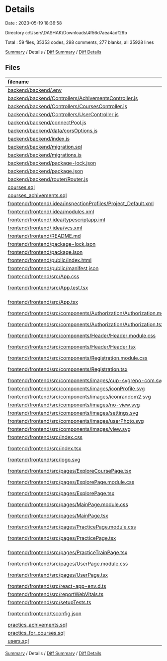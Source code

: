 # Details

Date : 2023-05-19 18:36:58

Directory c:\\Users\\DASHAK\\Downloads\\4f56d7aea4adf29b

Total : 59 files,  35353 codes, 298 comments, 277 blanks, all 35928 lines

[Summary](results.md) / Details / [Diff Summary](diff.md) / [Diff Details](diff-details.md)

## Files
| filename | language | code | comment | blank | total |
| :--- | :--- | ---: | ---: | ---: | ---: |
| [backend/backend/.env](/backend/backend/.env) | Properties | 5 | 0 | 0 | 5 |
| [backend/backend/Controllers/AchivementsController.js](/backend/backend/Controllers/AchivementsController.js) | JavaScript | 79 | 0 | 6 | 85 |
| [backend/backend/Controllers/CoursesController.js](/backend/backend/Controllers/CoursesController.js) | JavaScript | 82 | 0 | 5 | 87 |
| [backend/backend/Controllers/UserController.js](/backend/backend/Controllers/UserController.js) | JavaScript | 47 | 1 | 3 | 51 |
| [backend/backend/connectPool.js](/backend/backend/connectPool.js) | JavaScript | 36 | 8 | 3 | 47 |
| [backend/backend/data/corsOptions.js](/backend/backend/data/corsOptions.js) | JavaScript | 20 | 0 | 2 | 22 |
| [backend/backend/index.js](/backend/backend/index.js) | JavaScript | 21 | 54 | 4 | 79 |
| [backend/backend/migration.sql](/backend/backend/migration.sql) | SQL | 45 | 1 | 8 | 54 |
| [backend/backend/migrations.js](/backend/backend/migrations.js) | JavaScript | 13 | 4 | 2 | 19 |
| [backend/backend/package-lock.json](/backend/backend/package-lock.json) | JSON | 2,153 | 0 | 1 | 2,154 |
| [backend/backend/package.json](/backend/backend/package.json) | JSON | 20 | 0 | 1 | 21 |
| [backend/backend/router/Router.js](/backend/backend/router/Router.js) | JavaScript | 66 | 4 | 4 | 74 |
| [courses.sql](/courses.sql) | SQL | 64 | 0 | 29 | 93 |
| [courses_achivements.sql](/courses_achivements.sql) | SQL | 3 | 0 | 0 | 3 |
| [frontend/frontend/.idea/inspectionProfiles/Project_Default.xml](/frontend/frontend/.idea/inspectionProfiles/Project_Default.xml) | XML | 6 | 0 | 0 | 6 |
| [frontend/frontend/.idea/modules.xml](/frontend/frontend/.idea/modules.xml) | XML | 8 | 0 | 0 | 8 |
| [frontend/frontend/.idea/typescriptapp.iml](/frontend/frontend/.idea/typescriptapp.iml) | XML | 12 | 0 | 0 | 12 |
| [frontend/frontend/.idea/vcs.xml](/frontend/frontend/.idea/vcs.xml) | XML | 6 | 0 | 0 | 6 |
| [frontend/frontend/README.md](/frontend/frontend/README.md) | Markdown | 26 | 0 | 21 | 47 |
| [frontend/frontend/package-lock.json](/frontend/frontend/package-lock.json) | JSON | 30,865 | 0 | 1 | 30,866 |
| [frontend/frontend/package.json](/frontend/frontend/package.json) | JSON | 56 | 0 | 1 | 57 |
| [frontend/frontend/public/index.html](/frontend/frontend/public/index.html) | HTML | 20 | 23 | 1 | 44 |
| [frontend/frontend/public/manifest.json](/frontend/frontend/public/manifest.json) | JSON | 25 | 0 | 1 | 26 |
| [frontend/frontend/src/App.css](/frontend/frontend/src/App.css) | CSS | 41 | 0 | 8 | 49 |
| [frontend/frontend/src/App.test.tsx](/frontend/frontend/src/App.test.tsx) | TypeScript JSX | 8 | 0 | 2 | 10 |
| [frontend/frontend/src/App.tsx](/frontend/frontend/src/App.tsx) | TypeScript JSX | 94 | 4 | 5 | 103 |
| [frontend/frontend/src/components/Authorization/Authorization.module.css](/frontend/frontend/src/components/Authorization/Authorization.module.css) | CSS | 77 | 0 | 11 | 88 |
| [frontend/frontend/src/components/Authorization/Authorization.tsx](/frontend/frontend/src/components/Authorization/Authorization.tsx) | TypeScript JSX | 112 | 0 | 9 | 121 |
| [frontend/frontend/src/components/Header/Header.module.css](/frontend/frontend/src/components/Header/Header.module.css) | CSS | 66 | 1 | 11 | 78 |
| [frontend/frontend/src/components/Header/Header.tsx](/frontend/frontend/src/components/Header/Header.tsx) | TypeScript JSX | 15 | 0 | 5 | 20 |
| [frontend/frontend/src/components/Registration.module.css](/frontend/frontend/src/components/Registration.module.css) | CSS | 99 | 0 | 15 | 114 |
| [frontend/frontend/src/components/Registration.tsx](/frontend/frontend/src/components/Registration.tsx) | TypeScript JSX | 89 | 186 | 7 | 282 |
| [frontend/frontend/src/components/images/cup-svgrepo-com.svg](/frontend/frontend/src/components/images/cup-svgrepo-com.svg) | XML | 2 | 0 | 0 | 2 |
| [frontend/frontend/src/components/images/iconProfile.svg](/frontend/frontend/src/components/images/iconProfile.svg) | XML | 4 | 0 | 1 | 5 |
| [frontend/frontend/src/components/images/iconrandom2.svg](/frontend/frontend/src/components/images/iconrandom2.svg) | XML | 3 | 0 | 1 | 4 |
| [frontend/frontend/src/components/images/no-view.svg](/frontend/frontend/src/components/images/no-view.svg) | XML | 8 | 0 | 1 | 9 |
| [frontend/frontend/src/components/images/settings.svg](/frontend/frontend/src/components/images/settings.svg) | XML | 4 | 0 | 1 | 5 |
| [frontend/frontend/src/components/images/userPhoto.svg](/frontend/frontend/src/components/images/userPhoto.svg) | XML | 19 | 0 | 1 | 20 |
| [frontend/frontend/src/components/images/view.svg](/frontend/frontend/src/components/images/view.svg) | XML | 5 | 0 | 1 | 6 |
| [frontend/frontend/src/index.css](/frontend/frontend/src/index.css) | CSS | 12 | 0 | 2 | 14 |
| [frontend/frontend/src/index.tsx](/frontend/frontend/src/index.tsx) | TypeScript JSX | 17 | 3 | 3 | 23 |
| [frontend/frontend/src/logo.svg](/frontend/frontend/src/logo.svg) | XML | 1 | 0 | 0 | 1 |
| [frontend/frontend/src/pages/ExploreCoursePage.tsx](/frontend/frontend/src/pages/ExploreCoursePage.tsx) | TypeScript JSX | 61 | 0 | 7 | 68 |
| [frontend/frontend/src/pages/ExplorePage.module.css](/frontend/frontend/src/pages/ExplorePage.module.css) | CSS | 45 | 0 | 10 | 55 |
| [frontend/frontend/src/pages/ExplorePage.tsx](/frontend/frontend/src/pages/ExplorePage.tsx) | TypeScript JSX | 115 | 0 | 8 | 123 |
| [frontend/frontend/src/pages/MainPage.module.css](/frontend/frontend/src/pages/MainPage.module.css) | CSS | 99 | 0 | 21 | 120 |
| [frontend/frontend/src/pages/MainPage.tsx](/frontend/frontend/src/pages/MainPage.tsx) | TypeScript JSX | 137 | 0 | 5 | 142 |
| [frontend/frontend/src/pages/PracticePage.module.css](/frontend/frontend/src/pages/PracticePage.module.css) | CSS | 34 | 0 | 6 | 40 |
| [frontend/frontend/src/pages/PracticePage.tsx](/frontend/frontend/src/pages/PracticePage.tsx) | TypeScript JSX | 118 | 0 | 7 | 125 |
| [frontend/frontend/src/pages/PracticeTrainPage.tsx](/frontend/frontend/src/pages/PracticeTrainPage.tsx) | TypeScript JSX | 69 | 0 | 6 | 75 |
| [frontend/frontend/src/pages/UserPage.module.css](/frontend/frontend/src/pages/UserPage.module.css) | CSS | 118 | 4 | 15 | 137 |
| [frontend/frontend/src/pages/UserPage.tsx](/frontend/frontend/src/pages/UserPage.tsx) | TypeScript JSX | 144 | 0 | 9 | 153 |
| [frontend/frontend/src/react-app-env.d.ts](/frontend/frontend/src/react-app-env.d.ts) | TypeScript | 0 | 1 | 1 | 2 |
| [frontend/frontend/src/reportWebVitals.ts](/frontend/frontend/src/reportWebVitals.ts) | TypeScript | 13 | 0 | 3 | 16 |
| [frontend/frontend/src/setupTests.ts](/frontend/frontend/src/setupTests.ts) | TypeScript | 1 | 4 | 1 | 6 |
| [frontend/frontend/tsconfig.json](/frontend/frontend/tsconfig.json) | JSON with Comments | 27 | 0 | 1 | 28 |
| [practics_achivements.sql](/practics_achivements.sql) | SQL | 3 | 0 | 0 | 3 |
| [practics_for_courses.sql](/practics_for_courses.sql) | SQL | 3 | 0 | 0 | 3 |
| [users.sql](/users.sql) | SQL | 12 | 0 | 0 | 12 |

[Summary](results.md) / Details / [Diff Summary](diff.md) / [Diff Details](diff-details.md)